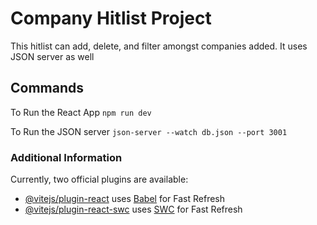 # Company Hitlist Project

This hitlist can add, delete, and filter amongst companies added.
It uses JSON server as well

## Commands
To Run the React App
`npm run dev`

To Run the JSON server
`json-server --watch db.json --port 3001`

### Additional Information
Currently, two official plugins are available:

- [@vitejs/plugin-react](https://github.com/vitejs/vite-plugin-react/blob/main/packages/plugin-react/README.md) uses [Babel](https://babeljs.io/) for Fast Refresh
- [@vitejs/plugin-react-swc](https://github.com/vitejs/vite-plugin-react-swc) uses [SWC](https://swc.rs/) for Fast Refresh

